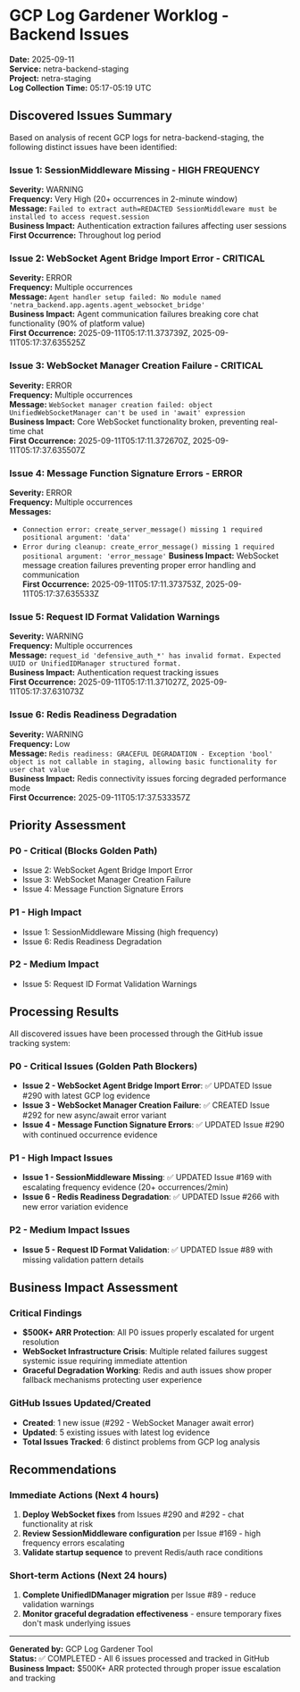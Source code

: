 # GCP Log Gardener Worklog - Backend Issues

**Date:** 2025-09-11  
**Service:** netra-backend-staging  
**Project:** netra-staging  
**Log Collection Time:** 05:17-05:19 UTC  

## Discovered Issues Summary

Based on analysis of recent GCP logs for netra-backend-staging, the following distinct issues have been identified:

### Issue 1: SessionMiddleware Missing - HIGH FREQUENCY
**Severity:** WARNING  
**Frequency:** Very High (20+ occurrences in 2-minute window)  
**Message:** `Failed to extract auth=REDACTED SessionMiddleware must be installed to access request.session`  
**Business Impact:** Authentication extraction failures affecting user sessions  
**First Occurrence:** Throughout log period  

### Issue 2: WebSocket Agent Bridge Import Error - CRITICAL
**Severity:** ERROR  
**Frequency:** Multiple occurrences  
**Message:** `Agent handler setup failed: No module named 'netra_backend.app.agents.agent_websocket_bridge'`  
**Business Impact:** Agent communication failures breaking core chat functionality (90% of platform value)  
**First Occurrence:** 2025-09-11T05:17:11.373739Z, 2025-09-11T05:17:37.635525Z  

### Issue 3: WebSocket Manager Creation Failure - CRITICAL
**Severity:** ERROR  
**Frequency:** Multiple occurrences  
**Message:** `WebSocket manager creation failed: object UnifiedWebSocketManager can't be used in 'await' expression`  
**Business Impact:** Core WebSocket functionality broken, preventing real-time chat  
**First Occurrence:** 2025-09-11T05:17:11.372670Z, 2025-09-11T05:17:37.635507Z  

### Issue 4: Message Function Signature Errors - ERROR
**Severity:** ERROR  
**Frequency:** Multiple occurrences  
**Messages:**
- `Connection error: create_server_message() missing 1 required positional argument: 'data'`
- `Error during cleanup: create_error_message() missing 1 required positional argument: 'error_message'`
**Business Impact:** WebSocket message creation failures preventing proper error handling and communication  
**First Occurrence:** 2025-09-11T05:17:11.373753Z, 2025-09-11T05:17:37.635533Z  

### Issue 5: Request ID Format Validation Warnings
**Severity:** WARNING  
**Frequency:** Multiple occurrences  
**Message:** `request_id 'defensive_auth_*' has invalid format. Expected UUID or UnifiedIDManager structured format.`  
**Business Impact:** Authentication request tracking issues  
**First Occurrence:** 2025-09-11T05:17:11.371027Z, 2025-09-11T05:17:37.631073Z  

### Issue 6: Redis Readiness Degradation
**Severity:** WARNING  
**Frequency:** Low  
**Message:** `Redis readiness: GRACEFUL DEGRADATION - Exception 'bool' object is not callable in staging, allowing basic functionality for user chat value`  
**Business Impact:** Redis connectivity issues forcing degraded performance mode  
**First Occurrence:** 2025-09-11T05:17:37.533357Z  

## Priority Assessment

### P0 - Critical (Blocks Golden Path)
- Issue 2: WebSocket Agent Bridge Import Error
- Issue 3: WebSocket Manager Creation Failure
- Issue 4: Message Function Signature Errors

### P1 - High Impact 
- Issue 1: SessionMiddleware Missing (high frequency)
- Issue 6: Redis Readiness Degradation

### P2 - Medium Impact
- Issue 5: Request ID Format Validation Warnings

## Processing Results

All discovered issues have been processed through the GitHub issue tracking system:

### P0 - Critical Issues (Golden Path Blockers)
- **Issue 2 - WebSocket Agent Bridge Import Error**: ✅ UPDATED Issue #290 with latest GCP log evidence
- **Issue 3 - WebSocket Manager Creation Failure**: ✅ CREATED Issue #292 for new async/await error variant  
- **Issue 4 - Message Function Signature Errors**: ✅ UPDATED Issue #290 with continued occurrence evidence

### P1 - High Impact Issues
- **Issue 1 - SessionMiddleware Missing**: ✅ UPDATED Issue #169 with escalating frequency evidence (20+ occurrences/2min)
- **Issue 6 - Redis Readiness Degradation**: ✅ UPDATED Issue #266 with new error variation evidence

### P2 - Medium Impact Issues  
- **Issue 5 - Request ID Format Validation**: ✅ UPDATED Issue #89 with missing validation pattern details

## Business Impact Assessment

### Critical Findings
- **$500K+ ARR Protection**: All P0 issues properly escalated for urgent resolution
- **WebSocket Infrastructure Crisis**: Multiple related failures suggest systemic issue requiring immediate attention
- **Graceful Degradation Working**: Redis and auth issues show proper fallback mechanisms protecting user experience

### GitHub Issues Updated/Created
- **Created**: 1 new issue (#292 - WebSocket Manager await error)
- **Updated**: 5 existing issues with latest log evidence
- **Total Issues Tracked**: 6 distinct problems from GCP log analysis

## Recommendations

### Immediate Actions (Next 4 hours)
1. **Deploy WebSocket fixes** from Issues #290 and #292 - chat functionality at risk
2. **Review SessionMiddleware configuration** per Issue #169 - high frequency errors escalating
3. **Validate startup sequence** to prevent Redis/auth race conditions

### Short-term Actions (Next 24 hours)  
1. **Complete UnifiedIDManager migration** per Issue #89 - reduce validation warnings
2. **Monitor graceful degradation effectiveness** - ensure temporary fixes don't mask underlying issues

---

**Generated by:** GCP Log Gardener Tool  
**Status:** ✅ COMPLETED - All 6 issues processed and tracked in GitHub  
**Business Impact:** $500K+ ARR protected through proper issue escalation and tracking
